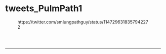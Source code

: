 # tweets_PulmPath1


<figure class="wp-block-embed-twitter wp-block-embed is-type-rich">
<div class="wp-block-embed__wrapper">
https://twitter.com/smlungpathguy/status/1147296318357942272</div></figure>
<br>
<br>
<hr>
